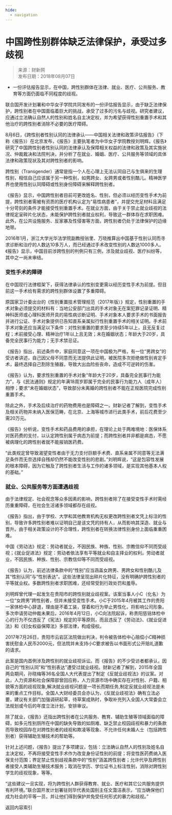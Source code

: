 ```yaml
---
hide:
  - navigation
---
```


<!-- https://china.caixin.com/2018-08-07/101312508.html -->

# 中国跨性别群体缺乏法律保护，承受过多歧视

> 来源：财新网  
> 发布日期：2018年08月07日

- 一份评估报告显示，在中国，跨性别群体在法律、就业、医疗、公共服务、教育等方面仍面临不同程度的歧视。

联合国开发计划署和中华女子学院共同发布的一份评估报告显示，由于缺乏法律保护，跨性别者在中国面临着巨大的挑战，承受了过多的污名与歧视。研究者建议，应通过立法确认自然人的性别和姓名自主决定权，并为希望获得性别重置手术和其他治疗的跨性别者消除不必要的医疗障碍。

8月6日，《跨性别者性别认同的法律承认——中国相关法律和政策评估报告》（下称《报告》）在北京发布，《报告》主要执笔者为中华女子学院教授刘明辉。《报告》研究了中国跨性别者性别认同的法律承认及保障相关权益的法律和政策及其实施状况、仲裁裁决和法院判决，并分析了在就业、婚姻、医疗、公共服务等领域的具体法律和政策现状及其对跨性别者的影响。

跨性别（Transgender）通常是指一个人在心理上无法认同自己与生俱来的生理性别，相信自己应该属于另一种性别，如男跨女、女跨男或者性别酷儿。精神医学界也使用性别认同障碍或性别身份障碍来解释跨性别者。

《报告》显示，中国跨性别者目前可更改姓名、性别，但必须以经历变性手术为前提，跨性别者需被有资质的医疗机构认定为“易性病患者”，并提交充足材料且满足十分苛刻的条件才能接受性别重置手术。在就业方面，由于关于禁止就业歧视的法律规定呈碎片化状态，未能保护跨性别者就业权利，导致这一群体存在求职困难。此外，在公共设施服务、反家暴及性侵害等方面，跨性别者仍处于法律保护的边缘地带。

2016年1月，浙江大学光华法学院副教授翁里、万晓推算出中国基于性别认同而寻求诊断和治疗的人数达10多万人，而已经通过手术改变性别的人数达1000多人。《报告》显示，中国目前涉跨性别的判例只有三例，涉及就业歧视、医疗纠纷等，其中之一尚未审结。

### 变性手术的障碍

在中国现行法律框架下，获得法律承认的性别变更需以经历变性手术为前提。但目前这一手术给有需求的跨性别群体设置了多重障碍。

原国家卫计委出台的《性别重置技术管理规范（2017年版）》规定，性别重置的手术对象必须提交的材料有：当地公安部门出具的手术对象无在案犯罪记录证明、精神科医师或心理科医师开具的易性病诊断证明、手术对象本人要求手术的书面报告并进行公证、手术对象提供已告知直系亲属拟行性别重置手术的相关证明。手术前手术对象还应当满足以下条件：对性别重置的要求至少持续5年以上，且无反复过程；术前接受心理、精神治疗1年以上且无效；未在婚姻状态；年龄大于20岁，具备完全民事行为能力；无手术禁忌证。

《报告》指出，前述条件中，家庭同意这一项在中国极为严格，有一位“男跨女”的受访者讲述，自己因父母不同意而无法提供此证明，被医院多次拒绝做性别肯定手术，最终选择自己割除生殖器，导致大出血险些丧命，造成不可逆转的伤害。

《报告》认为，要求性别重置的手术对象“年龄大于20岁，具备完全民事行为能力”，与《民法通则》规定的年满18周岁即属于完全的民事行为能力人（成年人）相悖；要求“未在婚姻状态”，导致部分未离婚的跨性别者不能在正规医院完成性别重置手术。

除此之外，手术及后续治疗的药物费用也是障碍之一。财新记者了解到，变性手术及相关药物并未纳入医保范畴，在北京、上海等城市进行此类手术，前后花费至少需20万元。

《报告》分析说，变性手术和药品费用的承担，在理论上处于两难境地：医保体系对医药费的支付，以认定跨性别属于病态为前提；而跨性别者并非都是病态，不愿被病理化的跨性别者就不能报销医药费。

“此类规定曾导致渴望变性者由于无力支付巨额手术费、直系亲属不同意等无法满足条件而无奈选择自残却仍然不能改变性别的悲剧。”刘明辉说，“这是包容性发展的根本障碍，因为它触及了跨性别者生活与工作的诸多领域，是实现其他基本人权的基础。”

### 就业、公共服务等方面遭遇歧视

由于法律规定、社会观念等众多因素的影响，跨性别者除了在接受变性手术时需经历重重障碍，在社会生活诸多领域都存在歧视。

《报告》指出，由于学校、大学和其他教育机构无权更改跨性别者文凭上标注的性别，导致许多跨性别者难以证明自己是该文凭的持有人，从而影响其深造、就业与晋升。由于相关政策设计的不合理性，跨性别者在转换法律性别身份上面临重重困难。

中国《劳动法》规定：劳动者就业，不因民族、种族、性别、宗教信仰不同而受歧视；《就业促进法》规定：劳动者依法享有平等就业和自主择业的权利。劳动者就业，不因民族、种族、性别、宗教信仰等不同而受歧视。

《报告》认为，前述法律条款中的“性别”应当涵盖女跨男、男跨女和性别酷儿及其“性别认同”与“性别表达”。这些法律呈现出碎片化特征，没有明确护跨性别者的平等就业权。多数跨性别者求职困难，还经常受到行政处罚和羞辱。

刘明辉曾代理一起发生在贵阳市的跨性别就业歧视案。该案当事人小C（化名）为一位“女跨男”跨性别者，但并未接受变性手术。小C于2015年4月被其工作的贵阳一家体检中心辞退，理由是不着工装，穿着和行为举止男性化，将影响公司形象。多次申请劳动仲裁未果后，2016年4月12日，小C向法院起诉，称贵阳慈铭体检中心的行为不仅违反了《宪法》规定的平等原则，而且违反了《劳动法》、《就业促进法》和《妇女权益保障法》多部法律，构成侵权。

2017年7月26日，贵阳市云岩区法院做出判决，判令被告体检中心赔偿小C精神损害抚慰金人民币2000元，但法院并未支持小C要求被告以书面形式公开赔礼道歉的请求。

此案是国内首例涉及跨性别的就业歧视诉讼。而《报告》的不少受访者都承认，因自己的“性别认同”和“性别表达”遭受过就业歧视。财新记者了解到，2015年全国两会期间，孙晓梅等36名全国人大代表提出了制定《反就业歧视法》的议案。对此，人力资源和社会保障部曾回应称，人力资源市场中确实存在对性别、户籍、相貌等方面的歧视现象,解决就业歧视问题是一项长而期任务,制定反就业歧视法是未来的重点工作目标。全国人大财经委员会亦认为，《反就业歧视法》确有立法必要，建议有关部门加强调研起草，待草案成熟时，争取补充列入全国人大常委会立法规划或今后的年度立法计划，安排审议。

除了就业，《报告》还指出跨性别者在公共服务、教育、辅助生殖等领域面临的障碍，如多元性别厕所在中国的缺失导致的如厕难、缺乏禁止校园歧视和暴力的条款而导致校园存在对跨性别者的歧视和欺凌等现象、不允许任何未婚人士（包括跨性别者）获得辅助生殖技术的帮助等。

针对上述问题，《报告》提出了多项建议，包括：立法确认自然人的性别及姓名自主决定权，不再将接受变性手术作为改变身份证性别的前提；将变性医药费纳入医保支付范围；界定禁止性别歧视条款中的“性别”涵盖跨性别者；允许代孕及跨性别者接受人类辅助生殖技术服务；取消在学历、学位证书上标注性别，消除对跨性别学生的歧视现象，等等。

“这些建议一旦实现，将为跨性别人群获得教育、就业、医疗和其它公共服务提供有利环境。”联合国开发计划署驻则华代表处国别主任文霭洁表示，“应当确保他们成为社会的平等一员，并让他们得到保护并免受任何形式的暴力和歧视。”

<a class="md-button" onclick="goBack()">返回内容索引</a>

<script>
function goBack() {
  const domain = window.location.origin;
  const ref = document.referrer;
  if (ref.indexOf(domain) === 0 && window.history.length > 1) {
    window.history.back();
  } else {
    window.location.href = '../../';
  }
}
</script>
